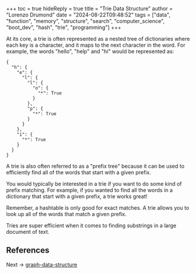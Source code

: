 +++
toc = true
hideReply = true
title = "Trie Data Structure"
author = "Lorenzo Drumond"
date = "2024-08-22T09:48:52"
tags = ["data",  "function",  "memory",  "structure",  "search",  "computer_science",  "boot_dev",  "hash",  "trie",  "programming"]
+++



At its core, a trie is often represented as a nested tree of dictionaries where each key is a character, and it maps to the next character in the word. For example, the words "hello", "help" and "hi" would be represented as:

```
{
  "h": {
    "e": {
      "l": {
        "l": {
          "o": {
            "*": True
          }
        },
        "p": {
          "*": True
        }
      }
    },
    "i": {
      "*": True
    }
  }
}
```

A trie is also often referred to as a "prefix tree" because it can be used to efficiently find all of the words that start with a given prefix.

You would typically be interested in a trie if you want to do some kind of prefix matching. For example, if you wanted to find all the words in a dictionary that start with a given prefix, a trie works great!

Remember, a hashtable is only good for exact matches. A trie allows you to look up all of the words that match a given prefix.

Tries are super efficient when it comes to finding substrings in a large document of text.

## References

Next -> [graph-data-structure](/wiki/graph-data-structure/)
